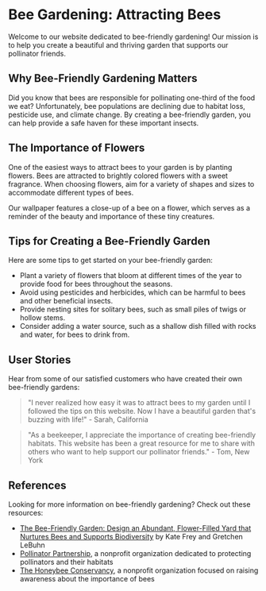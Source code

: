 <!--
Write me content for website with wallpaper which alt text is:

"A close-up of a bee on a flower"

The name/title of the page should not be 1:1 copy of the alt text but rather a real content of the website which is using this wallpaper.

- Use markdown format
- Start with the heading
- The content should look like a real website
- Include real sections like references, contact, user stories, etc. use things relevant to the page purpose.
- Feel free to use structure like headings, bullets, numbering, blockquotes, paragraphs, horizontal lines, etc.
- You can use formatting like bold or _italic_
- You can include UTF-8 emojis
- Links should be only #hash anchors (and you can refer to the document itself)
- Do not include images
-->

<!--font:Montserrat-->

# Bee Gardening: Attracting Bees

Welcome to our website dedicated to bee-friendly gardening! Our mission is to help you create a beautiful and thriving garden that supports our pollinator friends.

## Why Bee-Friendly Gardening Matters

Did you know that bees are responsible for pollinating one-third of the food we eat? Unfortunately, bee populations are declining due to habitat loss, pesticide use, and climate change. By creating a bee-friendly garden, you can help provide a safe haven for these important insects.

## The Importance of Flowers

One of the easiest ways to attract bees to your garden is by planting flowers. Bees are attracted to brightly colored flowers with a sweet fragrance. When choosing flowers, aim for a variety of shapes and sizes to accommodate different types of bees.

Our wallpaper features a close-up of a bee on a flower, which serves as a reminder of the beauty and importance of these tiny creatures.

## Tips for Creating a Bee-Friendly Garden

Here are some tips to get started on your bee-friendly garden:

-   Plant a variety of flowers that bloom at different times of the year to provide food for bees throughout the seasons.
-   Avoid using pesticides and herbicides, which can be harmful to bees and other beneficial insects.
-   Provide nesting sites for solitary bees, such as small piles of twigs or hollow stems.
-   Consider adding a water source, such as a shallow dish filled with rocks and water, for bees to drink from.

## User Stories

Hear from some of our satisfied customers who have created their own bee-friendly gardens:

> "I never realized how easy it was to attract bees to my garden until I followed the tips on this website. Now I have a beautiful garden that's buzzing with life!" - Sarah, California

> "As a beekeeper, I appreciate the importance of creating bee-friendly habitats. This website has been a great resource for me to share with others who want to help support our pollinator friends." - Tom, New York

## References

Looking for more information on bee-friendly gardening? Check out these resources:

-   [The Bee-Friendly Garden: Design an Abundant, Flower-Filled Yard that Nurtures Bees and Supports Biodiversity](#) by Kate Frey and Gretchen LeBuhn
-   [Pollinator Partnership](#), a nonprofit organization dedicated to protecting pollinators and their habitats
-   [The Honeybee Conservancy](#), a nonprofit organization focused on raising awareness about the importance of bees
